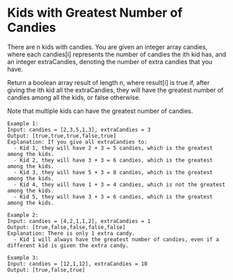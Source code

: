 # Kids with Greatest Number of Candies
There are n kids with candies. You are given an integer array candies, where each candies[i] represents the number of candies the ith kid has, and an integer extraCandies, denoting the number of extra candies that you have.

Return a boolean array result of length n, where result[i] is true if, after giving the ith kid all the extraCandies, they will have the greatest number of candies among all the kids, or false otherwise.

Note that multiple kids can have the greatest number of candies.

    Example 1:
    Input: candies = [2,3,5,1,3], extraCandies = 3
    Output: [true,true,true,false,true]
    Explanation: If you give all extraCandies to:
      - Kid 1, they will have 2 + 3 = 5 candies, which is the greatest among the kids.
      - Kid 2, they will have 3 + 3 = 6 candies, which is the greatest among the kids.
      - Kid 3, they will have 5 + 3 = 8 candies, which is the greatest among the kids.
      - Kid 4, they will have 1 + 3 = 4 candies, which is not the greatest among the kids.
      - Kid 5, they will have 3 + 3 = 6 candies, which is the greatest among the kids.

    Example 2:
    Input: candies = [4,2,1,1,2], extraCandies = 1
    Output: [true,false,false,false,false]
    Explanation: There is only 1 extra candy.
      - Kid 1 will always have the greatest number of candies, even if a different kid is given the extra candy.

    Example 3:
    Input: candies = [12,1,12], extraCandies = 10
    Output: [true,false,true]
